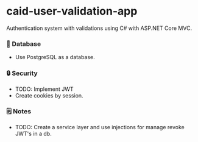 # caid-user-validation-app

Authentication system with validations using C# with ASP.NET Core MVC.

### :floppy_disk: Database
- Use PostgreSQL as a database.

### :lock: Security
- TODO: Implement JWT
- Create cookies by session.

### 🗒️ Notes
- TODO: Create a service layer and use injections for manage revoke JWT's in a db.
